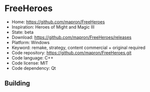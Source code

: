 # FreeHeroes

- Home: https://github.com/mapron/FreeHeroes
- Inspiration: Heroes of Might and Magic III
- State: beta
- Download: https://github.com/mapron/FreeHeroes/releases
- Platform: Windows
- Keyword: remake, strategy, content commercial + original required
- Code repository: https://github.com/mapron/FreeHeroes.git
- Code language: C++
- Code license: MIT
- Code dependency: Qt

## Building
